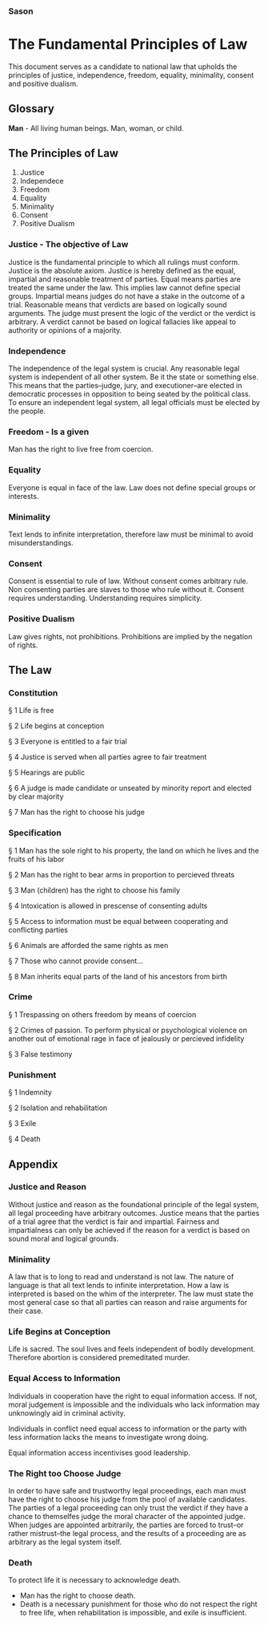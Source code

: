 ### Sason
# The Fundamental Principles of Law
This document serves as a candidate to national law that upholds the principles of justice, independence, freedom, equality, minimality, consent and positive dualism.

## Glossary
**Man** - All living human beings. Man, woman, or child.

## The Principles of Law
1. Justice
2. Independece
3. Freedom
4. Equality
6. Minimality
7. Consent
8. Positive Dualism

### Justice - The objective of Law
Justice is the fundamental principle to which all rulings must conform. Justice is the absolute axiom. Justice is hereby defined as the equal, impartial and reasonable treatment of parties. Equal means parties are treated the same under the law. This implies law cannot define special groups. Impartial means judges do not have a stake in the outcome of a trial. Reasonable means that verdicts are based on logically sound arguments. The judge must present the logic of the verdict or the verdict is arbitrary. A verdict cannot be based on logical fallacies like appeal to authority or opinions of a majority.

### Independence
The independence of the legal system is crucial. Any reasonable legal system is independent of all other system. Be it the state or something else. This means that the parties–judge, jury, and executioner–are elected in democratic processes in opposition to being seated by the political class. To ensure an independent legal system, all legal officials must be elected by the people.

### Freedom - Is a given
Man has the right to live free from coercion.

### Equality
Everyone is equal in face of the law. Law does not define special groups or interests. 

### Minimality
Text lends to infinite interpretation, therefore law must be minimal to avoid misunderstandings.

### Consent
Consent is essential to rule of law. Without consent comes arbitrary rule. Non consenting parties are slaves to those who rule without it. Consent requires understanding. Understanding requires simplicity.

### Positive Dualism
Law gives rights, not prohibitions. Prohibitions are implied by the negation of rights. 

## The Law
### Constitution
§ 1
Life is free

§ 2 
Life begins at conception

§ 3
Everyone is entitled to a fair trial

§ 4
Justice is served when all parties agree to fair treatment

§ 5
Hearings are public

§ 6
A judge is made candidate or unseated by minority report and elected by clear majority

§ 7
Man has the right to choose his judge

### Specification
§ 1
Man has the sole right to his property, the land on which he lives and the fruits of his labor

§ 2
Man has the right to bear arms in proportion to percieved threats

§ 3
Man (children) has the right to choose his family

§ 4
Intoxication is allowed in prescense of consenting adults

§ 5
Access to information must be equal between cooperating and conflicting parties

§ 6
Animals are afforded the same rights as men

§ 7
Those who cannot provide consent...

§ 8
Man inherits equal parts of the land of his ancestors from birth

### Crime
§ 1 Trespassing on others freedom by means of coercion

§ 2 Crimes of passion. To perform physical or psychological violence on another out of emotional rage in face of jealously or percieved infidelity

§ 3 False testimony

### Punishment
§ 1 Indemnity

§ 2 Isolation and rehabilitation

§ 3 Exile

§ 4 Death

## Appendix

### Justice and Reason
Without justice and reason as the foundational principle of the legal system, all legal proceeding have arbitrary outcomes. Justice means that the parties of a trial agree that the verdict is fair and impartial. Fairness and impartialness can only be achieved if the reason for a verdict is based on sound moral and logical grounds. 

### Minimality
A law that is to long to read and understand is not law. The nature of language is that all text lends to infinite interpretation. How a law is interpreted is based on the whim of the interpreter. The law must state the most general case so that all parties can reason and raise arguments for their case. 

### Life Begins at Conception
Life is sacred. The soul lives and feels independent of bodily development. Therefore abortion is considered premeditated murder.

### Equal Access to Information
Individuals in cooperation have the right to equal information access. If not, moral judgement is impossible and the individuals who lack information may unknowingly aid in criminal activity. 

Individuals in conflict need equal access to information or the party with less information lacks the means to investigate wrong doing.

Equal information access incentivises good leadership.

### The Right too Choose Judge
In order to have safe and trustworthy legal proceedings, each man must have the right to choose his judge from the pool of available candidates. The parties of a legal proceeding can only trust the verdict if they have a chance to themselfes judge the moral character of the appointed judge. When judges are appointed arbitrarily, the parties are forced to trust–or rather mistrust–the legal process, and the results of a proceeding are as arbitrary as the legal system itself. 

### Death
To protect life it is necessary to acknowledge death. 
* Man has the right to choose death.
* Death is a necessary punishment for those who do not respect the right to free life, when rehabilitation is impossible, and exile is insufficient. 

